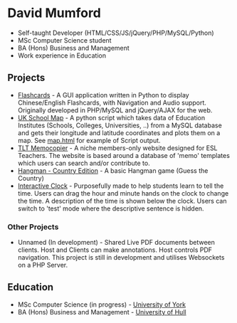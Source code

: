 # David Mumford

* Self-taught Developer (HTML/CSS/JS/jQuery/PHP/MySQL/Python)
* MSc Computer Science student
* BA (Hons) Business and Management
* Work experience in Education

## Projects

* [Flashcards](https://github.com/dmumford/Flashcards/) - A GUI application written in Python to display Chinese/English Flashcards, with Navigation and Audio support. Originally developed in PHP/MySQL and jQuery/AJAX for the web.
* [UK School Map](https://github.com/dmumford/UK-School-Map) - A python script which takes data of Education Institutes (Schools, Colleges, Universities, ..) from a MySQL database and gets their longitude and latitude coordinates and plots them on a map. See [map.html](https://github.com/dmumford/UK-School-Map/blob/main/map.html) for example of Script output.
* [TLT Memocopier](https://memocopier.com) - A niche members-only website designed for ESL Teachers. The website is based around a database of 'memo' templates which users can search and/or contribute to.
* [Hangman - Country Edition](https://memocopier.com/learn/games/hangman/) - A basic Hangman game (Guess the Country)
* [Interactive Clock](https://memocopier.com/learn/resources/clock) - Purposefully made to help students learn to tell the time. Users can drag the hour and minute hands on the clock to change the time. A description of the time is shown below the clock. Users can switch to 'test' mode where the descriptive sentence is hidden.

### Other Projects

* Unnamed (In development) - Shared Live PDF documents between clients. Host and Clients can make annotations. Host controls PDF navigation. This project is still in development and utilises Websockets on a PHP Server.

## Education

* MSc Computer Science (in progress) - [University of York](https://www.york.ac.uk/)
* BA (Hons) Business and Management - [University of Hull](https://www.hull.ac.uk/)
